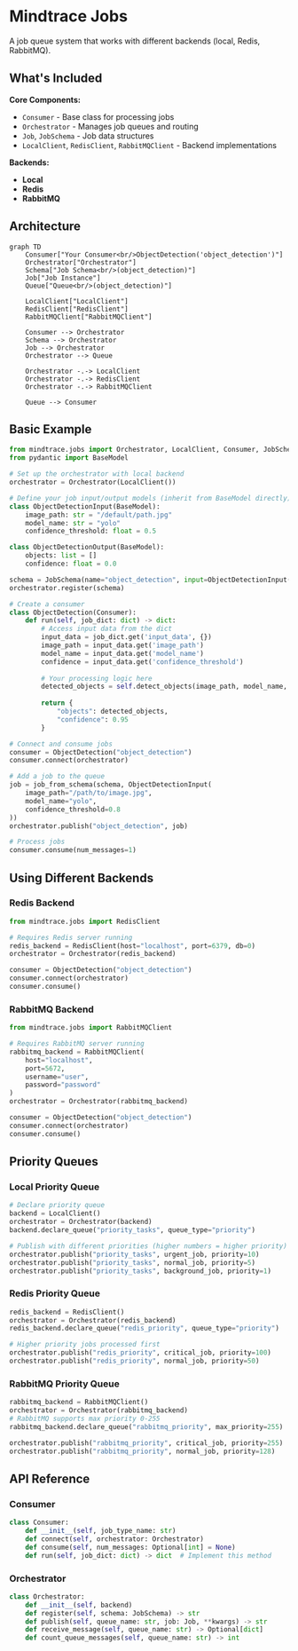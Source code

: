 # Mindtrace Jobs

A job queue system that works with different backends (local, Redis, RabbitMQ).

## What's Included

**Core Components:**
- `Consumer` - Base class for processing jobs
- `Orchestrator` - Manages job queues and routing
- `Job`, `JobSchema` - Job data structures
- `LocalClient`, `RedisClient`, `RabbitMQClient` - Backend implementations

**Backends:**
- **Local**
- **Redis**
- **RabbitMQ**

## Architecture 

```mermaid
graph TD
    Consumer["Your Consumer<br/>ObjectDetection('object_detection')"] 
    Orchestrator["Orchestrator"]
    Schema["Job Schema<br/>(object_detection)"]
    Job["Job Instance"]
    Queue["Queue<br/>(object_detection)"]
    
    LocalClient["LocalClient"]
    RedisClient["RedisClient"] 
    RabbitMQClient["RabbitMQClient"]
    
    Consumer --> Orchestrator
    Schema --> Orchestrator
    Job --> Orchestrator
    Orchestrator --> Queue
    
    Orchestrator -.-> LocalClient
    Orchestrator -.-> RedisClient
    Orchestrator -.-> RabbitMQClient
    
    Queue --> Consumer
```

## Basic Example

```python
from mindtrace.jobs import Orchestrator, LocalClient, Consumer, JobSchema, job_from_schema
from pydantic import BaseModel

# Set up the orchestrator with local backend
orchestrator = Orchestrator(LocalClient())

# Define your job input/output models (inherit from BaseModel directly)
class ObjectDetectionInput(BaseModel):
    image_path: str = "/default/path.jpg"
    model_name: str = "yolo"
    confidence_threshold: float = 0.5

class ObjectDetectionOutput(BaseModel):
    objects: list = []
    confidence: float = 0.0

schema = JobSchema(name="object_detection", input=ObjectDetectionInput(), output=ObjectDetectionOutput())
orchestrator.register(schema)

# Create a consumer
class ObjectDetection(Consumer):
    def run(self, job_dict: dict) -> dict:
        # Access input data from the dict
        input_data = job_dict.get('input_data', {})
        image_path = input_data.get('image_path')
        model_name = input_data.get('model_name')
        confidence = input_data.get('confidence_threshold')
        
        # Your processing logic here
        detected_objects = self.detect_objects(image_path, model_name, confidence)
        
        return {
            "objects": detected_objects,
            "confidence": 0.95
        }

# Connect and consume jobs
consumer = ObjectDetection("object_detection")
consumer.connect(orchestrator)

# Add a job to the queue
job = job_from_schema(schema, ObjectDetectionInput(
    image_path="/path/to/image.jpg",
    model_name="yolo",
    confidence_threshold=0.8
))
orchestrator.publish("object_detection", job)

# Process jobs
consumer.consume(num_messages=1)
```

## Using Different Backends

### Redis Backend
```python
from mindtrace.jobs import RedisClient

# Requires Redis server running
redis_backend = RedisClient(host="localhost", port=6379, db=0)
orchestrator = Orchestrator(redis_backend)

consumer = ObjectDetection("object_detection")
consumer.connect(orchestrator)
consumer.consume()
```

### RabbitMQ Backend
```python
from mindtrace.jobs import RabbitMQClient

# Requires RabbitMQ server running
rabbitmq_backend = RabbitMQClient(
    host="localhost", 
    port=5672, 
    username="user", 
    password="password"
)
orchestrator = Orchestrator(rabbitmq_backend)

consumer = ObjectDetection("object_detection")
consumer.connect(orchestrator)
consumer.consume()
```

## Priority Queues

### Local Priority Queue
```python
# Declare priority queue
backend = LocalClient()
orchestrator = Orchestrator(backend)
backend.declare_queue("priority_tasks", queue_type="priority")

# Publish with different priorities (higher numbers = higher priority)
orchestrator.publish("priority_tasks", urgent_job, priority=10)
orchestrator.publish("priority_tasks", normal_job, priority=5)
orchestrator.publish("priority_tasks", background_job, priority=1)
```

### Redis Priority Queue
```python
redis_backend = RedisClient()
orchestrator = Orchestrator(redis_backend)
redis_backend.declare_queue("redis_priority", queue_type="priority")

# Higher priority jobs processed first
orchestrator.publish("redis_priority", critical_job, priority=100)
orchestrator.publish("redis_priority", normal_job, priority=50)
```

### RabbitMQ Priority Queue
```python
rabbitmq_backend = RabbitMQClient()
orchestrator = Orchestrator(rabbitmq_backend)
# RabbitMQ supports max priority 0-255
rabbitmq_backend.declare_queue("rabbitmq_priority", max_priority=255)

orchestrator.publish("rabbitmq_priority", critical_job, priority=255)
orchestrator.publish("rabbitmq_priority", normal_job, priority=128)
```

## API Reference

### Consumer
```python
class Consumer:
    def __init__(self, job_type_name: str)
    def connect(self, orchestrator: Orchestrator)
    def consume(self, num_messages: Optional[int] = None)
    def run(self, job_dict: dict) -> dict  # Implement this method
```

### Orchestrator
```python
class Orchestrator:
    def __init__(self, backend)
    def register(self, schema: JobSchema) -> str
    def publish(self, queue_name: str, job: Job, **kwargs) -> str
    def receive_message(self, queue_name: str) -> Optional[dict]
    def count_queue_messages(self, queue_name: str) -> int
```
